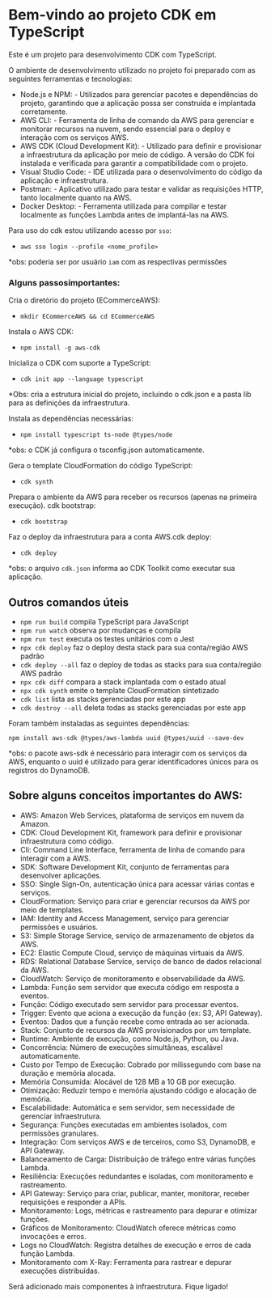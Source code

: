 # Bem-vindo ao projeto CDK em TypeScript

Este é um projeto para desenvolvimento CDK com TypeScript.

O ambiente de desenvolvimento utilizado no projeto foi preparado com as seguintes ferramentas e tecnologias:

* Node.js e NPM:        - Utilizados para gerenciar pacotes e dependências do projeto, garantindo que a aplicação possa ser construída e implantada corretamente.
* AWS CLI:              - Ferramenta de linha de comando da AWS para gerenciar e monitorar recursos na nuvem, sendo essencial para o deploy e interação com os serviços AWS.
* AWS CDK (Cloud Development Kit): - Utilizado para definir e provisionar a infraestrutura da aplicação por meio de código. A versão do CDK foi instalada e verificada para garantir a compatibilidade com o projeto.
* Visual Studio Code:   - IDE utilizada para o desenvolvimento do código da aplicação e infraestrutura.
* Postman:              - Aplicativo utilizado para testar e validar as requisições HTTP, tanto localmente quanto na AWS.
* Docker Desktop:       - Ferramenta utilizada para compilar e testar localmente as funções Lambda antes de implantá-las na AWS.

Para uso do cdk estou utilizando acesso por `sso`:
 * `aws sso login --profile <nome_profile>`

  *obs: poderia ser por usuário `iam` com as respectivas permissões

### Alguns passosimportantes:
 Cria o diretório do projeto (ECommerceAWS):

 * `mkdir ECommerceAWS && cd ECommerceAWS`
 
 Instala o AWS CDK:

 * `npm install -g aws-cdk`

 Inicializa o CDK com suporte a TypeScript:

 * `cdk init app --language typescript`

  *Obs: cria a estrutura inicial do projeto, incluindo o cdk.json e a pasta lib para as definições da infraestrutura.

 Instala as dependências necessárias:

 * `npm install typescript ts-node @types/node`

  *obs: o CDK já configura o tsconfig.json automaticamente.

 Gera o template CloudFormation do código TypeScript:

 * `cdk synth`

 Prepara o ambiente da AWS para receber os recursos (apenas na primeira execução). cdk bootstrap: 

 * `cdk bootstrap`

Faz o deploy da infraestrutura para a conta AWS.cdk deploy: 
 * `cdk deploy`

  *obs: o arquivo `cdk.json` informa ao CDK Toolkit como executar sua aplicação.

## Outros comandos úteis

 * `npm run build`      compila TypeScript para JavaScript
 * `npm run watch`      observa por mudanças e compila
 * `npm run test`       executa os testes unitários com o Jest
 * `npx cdk deploy`     faz o deploy desta stack para sua conta/região AWS padrão
 * `cdk deploy --all`   faz o deploy de todas as stacks para sua conta/região AWS padrão	
 * `npx cdk diff`       compara a stack implantada com o estado atual
 * `npx cdk synth`      emite o template CloudFormation sintetizado
 * `cdk list`           lista as stacks gerenciadas por este app
 * `cdk destroy --all`  deleta todas as stacks gerenciadas por este app	

 Foram também instaladas as seguintes dependências:
 
 `npm install aws-sdk @types/aws-lambda uuid @types/uuid --save-dev`

  *obs: o pacote aws-sdk é necessário para interagir com os serviços da AWS, enquanto o uuid é utilizado para gerar identificadores únicos para os registros do DynamoDB.

## Sobre alguns conceitos importantes do AWS:

 * AWS: Amazon Web Services, plataforma de serviços em nuvem da Amazon.
 * CDK: Cloud Development Kit, framework para definir e provisionar infraestrutura como código.
 * Cli: Command Line Interface, ferramenta de linha de comando para interagir com a AWS.
 * SDK: Software Development Kit, conjunto de ferramentas para desenvolver aplicações.
 * SSO: Single Sign-On, autenticação única para acessar várias contas e serviços.
 * CloudFormation: Serviço para criar e gerenciar recursos da AWS por meio de templates.
 * IAM: Identity and Access Management, serviço para gerenciar permissões e usuários.
 * S3: Simple Storage Service, serviço de armazenamento de objetos da AWS.
 * EC2: Elastic Compute Cloud, serviço de máquinas virtuais da AWS.
 * RDS: Relational Database Service, serviço de banco de dados relacional da AWS.
 * CloudWatch: Serviço de monitoramento e observabilidade da AWS.
 * Lambda: Função sem servidor que executa código em resposta a eventos.
 * Função: Código executado sem servidor para processar eventos.
 * Trigger: Evento que aciona a execução da função (ex: S3, API Gateway).
 * Eventos: Dados que a função recebe como entrada ao ser acionada.
 * Stack: Conjunto de recursos da AWS provisionados por um template.
 * Runtime: Ambiente de execução, como Node.js, Python, ou Java.
 * Concorrência: Número de execuções simultâneas, escalável automaticamente.
 * Custo por Tempo de Execução: Cobrado por milissegundo com base na duração e memória alocada.
 * Memória Consumida: Alocável de 128 MB a 10 GB por execução.
 * Otimização: Reduzir tempo e memória ajustando código e alocação de memória.
 * Escalabilidade: Automática e sem servidor, sem necessidade de gerenciar infraestrutura.
 * Segurança: Funções executadas em ambientes isolados, com permissões granulares.
 * Integração: Com serviços AWS e de terceiros, como S3, DynamoDB, e API Gateway.
 * Balanceamento de Carga: Distribuição de tráfego entre várias funções Lambda.
 * Resiliência: Execuções redundantes e isoladas, com monitoramento e rastreamento.
 * API Gateway: Serviço para criar, publicar, manter, monitorar, receber requisições e responder a APIs.
 * Monitoramento: Logs, métricas e rastreamento para depurar e otimizar funções.
 * Gráficos de Monitoramento: CloudWatch oferece métricas como invocações e erros.
 * Logs no CloudWatch: Registra detalhes de execução e erros de cada função Lambda.
 * Monitoramento com X-Ray: Ferramenta para rastrear e depurar execuções distribuídas.

Será adicionado mais componentes à infraestrutura. Fique ligado!
